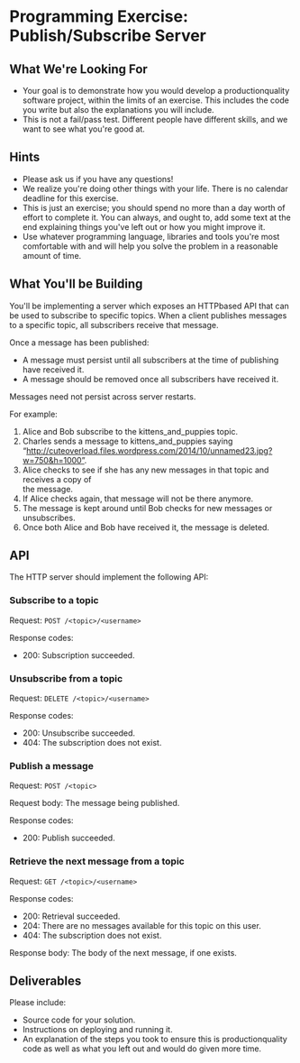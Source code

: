 # Programming Exercise: Publish/Subscribe Server 

## What We're Looking For 
  * Your goal is to demonstrate how you would develop a production­quality software 
project, within the limits of an exercise. This includes the code you write but also the 
explanations you will include.  
  * This is not a fail/pass test. Different people have different skills, and we want to see 
what you're good at.  

## Hints

  * Please ask us if you have any questions! 
  * We realize you're doing other things with your life. There is no calendar deadline for 
this exercise.  
  * This is just an exercise; you should spend no more than a day worth of effort to 
complete it. You can always, and ought to, add some text at the end explaining things 
you've left out or how you might improve it. 
  * Use whatever programming language, libraries and tools you're most comfortable with 
and will help you solve the problem in a reasonable amount of time. 

## What You'll be Building 

You'll be implementing a server which exposes an HTTP­based API that can be used to 
subscribe to specific topics. When a client publishes messages to a specific topic, all 
subscribers receive that message.  
 
Once a message has been published: 
 
  * A message must persist until all subscribers at the time of publishing have received it. 
  * A message should be removed once all subscribers have received it. 
 
Messages need not persist across server restarts. 
 
For example:  
  1. Alice and Bob subscribe to the kittens_and_puppies topic.  
  1. Charles sends a message to kittens_and_puppies saying 
“http://cuteoverload.files.wordpress.com/2014/10/unnamed23.jpg?w=750&h=1000”. 
  1. Alice checks to see if she has any new messages in that topic and receives a copy of  
the message. 
  1. If Alice checks again, that message will not be there anymore. 
  1. The message is kept around until Bob checks for new messages or unsubscribes. 
  1. Once both Alice and Bob have received it, the message is deleted. 

## API

The HTTP server should implement the following API: 

### Subscribe to a topic 

Request: `POST /<topic>/<username>`

Response codes: 
  * 200: Subscription succeeded. 

### Unsubscribe from a topic 

Request: `DELETE /<topic>/<username>`

Response codes: 
  * 200: Unsubscribe succeeded.   
  * 404: The subscription does not exist. 

### Publish a message 

Request: `POST /<topic> `

Request body: The message being published. 

Response codes: 
  * 200: Publish succeeded.  

### Retrieve the next message from a topic 

Request: `GET /<topic>/<username>`

Response codes: 
  * 200: Retrieval succeeded.  
  * 204: There are no messages available for this topic on this user. 
  * 404: The subscription does not exist. 
 

Response body: The body of the next message, if one exists. 
 
## Deliverables 

Please include: 
 
  * Source code for your solution. 
  * Instructions on deploying and running it. 
  * An explanation of the steps you took to ensure this is production­quality code as well as what you left out and would do given more time.
